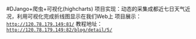  #DJango+爬虫+可视化(highcharts)
 项目实现：动态的采集成都近七日天气近况，利用可视化完成折线图显示在我们Web上
 项目展示：[`http://120.78.179.149:81/`](http://120.78.179.149:81/)
 教程地址：[`http://120.78.179.149:82/blog/detail/5/`](http://120.78.179.149:82/blog/detail/5/)

